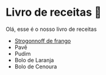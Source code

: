 # Livro de receitas :cookie:

Olá, esse é o nosso livro de receitas

- <a href="receitas/strogonoff.md">Strogonnoff de frango</a>
- Pavê
- Pudim
- Bolo de Laranja 
- Bolo de Cenoura